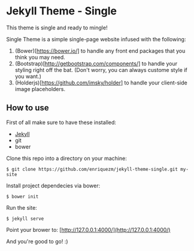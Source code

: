 # Jekyll Theme - Single

This theme is single and ready to mingle! 

Single Theme is a simple single-page website infused with the following:

1. (Bower)[https://bower.io/] to handle any front end packages that you think you may need. 
2. (Bootstrap)[http://getbootstrap.com/components/] to handle your styling right off the bat. (Don't worry, you can always custome style if you want.)
3. (Holderjs)[https://github.com/imsky/holder] to handle your client-side image placeholders.

## How to use

First of all make sure to have these installed:
- [Jekyll](https://jekyllrb.com/docs/installation/) 
- git 
- bower

Clone this repo into a directory on your machine:

    $ git clone https://github.com/enriquezm/jekyll-theme-single.git my-site
    
Install project dependecies via bower:

    $ bower init
    
Run the site:

    $ jekyll serve
    
Point your brower to: [http://127.0.0.1:4000/](http://127.0.0.1:4000/)

And you're good to go! :)

    

